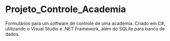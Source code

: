 # Projeto_Controle_Academia
Formulários para um software de controle de uma academia. Criado em C#, utilizando o Visual Studio e .NET Framework, além do SQLite para banco de dados.
